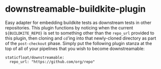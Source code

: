 # downstreamable-buildkite-plugin

Easy adapter for embedding buildkite tests as downstream tests in other repositories.
This plugin functions by noticing when the current `${BUILDKITE_REPO}` is set to something other than the `repo_url` provided to this plugin,
then cloning and `cd`'ing into that newly-cloned directory as part of the `post-checkout` phase.
Simply put the following plugin stanza at the top of all of your pipelines that you wish to become downstreamable:

```
staticfloat/downstreamable:
  repo_url: "https://github.com/org/repo"
```
